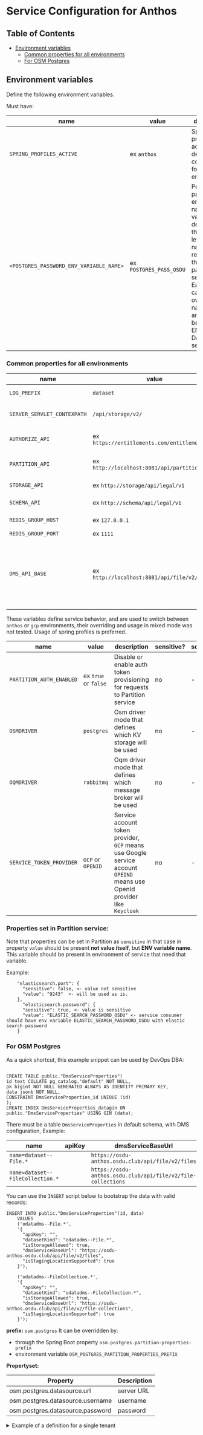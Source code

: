 # Service Configuration for Anthos

## Table of Contents <a name="TOC"></a>
* [Environment variables](#Environment-variables)
    * [Common properties for all environments](#Common-properties-for-all-environments)
    * [For OSM Postgres](#For-OSM-Postgres)

## Environment variables

Define the following environment variables.

Must have:

| name | value | description | sensitive? | source |
| ---  | ---   | ---         | ---        | ---    |
| `SPRING_PROFILES_ACTIVE` | ex `anthos` | Spring profile that activate default configuration for GCP environment | false | - |
| `<POSTGRES_PASSWORD_ENV_VARIABLE_NAME>` | ex `POSTGRES_PASS_OSDU` | Postgres password env name, name of that variable not defined at the service level, the name will be received through partition service. Each tenant can have it's own ENV name value, and it must be present in ENV of Dataset service | yes | - |

### Common properties for all environments

| name | value | description | sensitive? | source |
| ---  | ---   | ---         | ---        | ---    |
| `LOG_PREFIX` | `dataset` | Logging prefix | no | - |
| `SERVER_SERVLET_CONTEXPATH` | `/api/storage/v2/` | Servlet context path | no | - |
| `AUTHORIZE_API` | ex `https://entitlements.com/entitlements/v1` | Entitlements API endpoint | no | output of infrastructure deployment |
| `PARTITION_API` | ex `http://localhost:8081/api/partition/v1` | Partition service endpoint | no | - |
| `STORAGE_API` | ex `http://storage/api/legal/v1` | Storage API endpoint | no | output of infrastructure deployment |
| `SCHEMA_API` | ex `http://schema/api/legal/v1` | Schema API endpoint | no | output of infrastructure deployment |
| `REDIS_GROUP_HOST` |  ex `127.0.0.1` | Redis host for groups | no | https://console.cloud.google.com/memorystore/redis/instances |
| `REDIS_GROUP_PORT` |  ex `1111` | Redis port | no | https://console.cloud.google.com/memorystore/redis/instances |
| `DMS_API_BASE` | ex `http://localhost:8081/api/file/v2/files` | *Only for local usage.* Allows to override DMS service base url value from Datastore.  | no | - |

These variables define service behavior, and are used to switch between `anthos` or `gcp` environments, their overriding and usage in mixed mode was not tested.
Usage of spring profiles is preferred.

| name | value | description | sensitive? | source |
| ---  | ---   | ---         | ---        | ---    |
| `PARTITION_AUTH_ENABLED` | ex `true` or `false` | Disable or enable auth token provisioning for requests to Partition service | no | - |
| `OSMDRIVER` | `postgres`| Osm driver mode that defines which KV storage will be used | no | - |
| `OQMDRIVER` | `rabbitmq` | Oqm driver mode that defines which message broker will be used | no | - |
| `SERVICE_TOKEN_PROVIDER` | `GCP` or `OPENID` |Service account token provider, `GCP` means use Google service account `OPEIND` means use OpenId provider like `Keycloak` | no | - |


### Properties set in Partition service:

Note that properties can be set in Partition as `sensitive` in that case in property `value` should be present **not value itself**, but **ENV variable name**.
This variable should be present in environment of service that need that variable.

Example:
```
    "elasticsearch.port": {
      "sensitive": false, <- value not sensitive 
      "value": "9243"  <- will be used as is.
    },
      "elasticsearch.password": {
      "sensitive": true, <- value is sensitive 
      "value": "ELASTIC_SEARCH_PASSWORD_OSDU" <- service consumer should have env variable ELASTIC_SEARCH_PASSWORD_OSDU with elastic search password
    }
```

### For OSM Postgres
As a quick shortcut, this example snippet can be used by DevOps DBA:

```

CREATE TABLE public."DmsServiceProperties"(
id text COLLATE pg_catalog."default" NOT NULL,
pk bigint NOT NULL GENERATED ALWAYS AS IDENTITY PRIMARY KEY,
data jsonb NOT NULL,
CONSTRAINT DmsServiceProperties_id UNIQUE (id)
);
CREATE INDEX DmsServiceProperties_datagin ON public."DmsServiceProperties" USING GIN (data);

```

There must be a table `DmsServiceProperties` in default schema, with DMS configuration,
Example:

| name | apiKey | dmsServiceBaseUrl | isStagingLocationSupported | isStorageAllowed |
| ---  | ---   |---| ---        | ---    |
| `name=dataset--File.*` |   | `https://osdu-anthos.osdu.club/api/file/v2/files` | `true` | `true` |
| `name=dataset--FileCollection.*` |   | `https://osdu-anthos.osdu.club/api/file/v2/file-collections` | `true` | `true` |

You can use the `INSERT` script below to bootstrap the data with valid records:
```roomsql
INSERT INTO public."DmsServiceProperties"(id, data)
	VALUES 
	('odatadms--File.*', 
	'{
	  "apiKey": "",
	  "datasetKind": "odatadms--File.*",
	  "isStorageAllowed": true,
	  "dmsServiceBaseUrl": "https://osdu-anthos.osdu.club/api/file/v2/files",
	  "isStagingLocationSupported": true
	}'),
	
	('odatadms--FileCollection.*', 
	'{
	  "apiKey": "",
	  "datasetKind": "odatadms--FileCollection.*",
	  "isStorageAllowed": true,
	  "dmsServiceBaseUrl": "https://osdu-anthos.osdu.club/api/file/v2/file-collections",
	  "isStagingLocationSupported": true
	}');
```

**prefix:** `osm.postgres`
It can be overridden by:

- through the Spring Boot property `osm.postgres.partition-properties-prefix`
- environment variable `OSM_POSTGRES_PARTITION_PROPERTIES_PREFIX`

**Propertyset:**

| Property | Description |
| --- | --- |
| osm.postgres.datasource.url | server URL |
| osm.postgres.datasource.username | username |
| osm.postgres.datasource.password | password |

<details><summary>Example of a definition for a single tenant</summary>

```

curl -L -X PATCH 'https://api/partition/v1/partitions/opendes' -H 'data-partition-id: opendes' -H 'Authorization: Bearer ...' -H 'Content-Type: application/json' --data-raw '{
  "properties": {
    "osm.postgres.datasource.url": {
      "sensitive": false,
      "value": "jdbc:postgresql://127.0.0.1:5432/postgres"
    },
    "osm.postgres.datasource.username": {
      "sensitive": false,
      "value": "postgres"
    },
    "osm.postgres.datasource.password": {
      "sensitive": true,
      "value": "<POSTGRES_PASSWORD_ENV_VARIABLE_NAME>" <- (Not actual value, just name of env variable)
    }
  }
}'

```

</details>